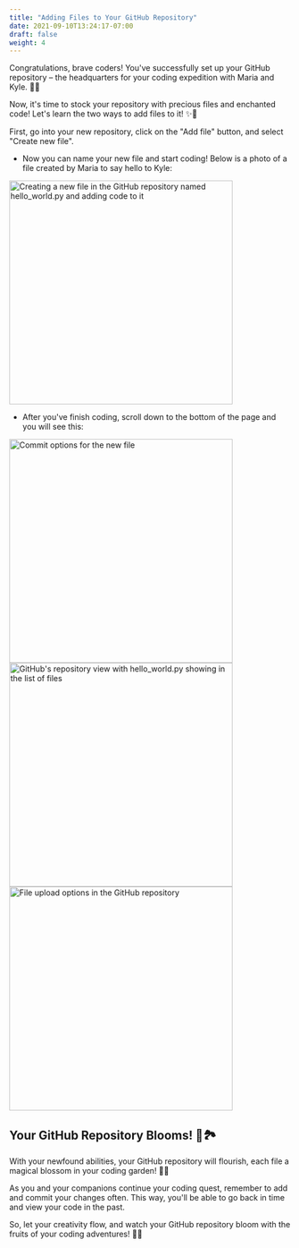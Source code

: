 ```yaml
---
title: "Adding Files to Your GitHub Repository"
date: 2021-09-10T13:24:17-07:00
draft: false
weight: 4
---
```


Congratulations, brave coders! You've successfully set up your GitHub repository – the headquarters for your coding expedition with Maria and Kyle. 🎉🏰

Now, it's time to stock your repository with precious files and enchanted code! Let's learn the two ways to add files to it! ✨📂

First, go into your new repository, click on the "Add file" button, and select "Create new file".
- Now you can name your new file and start coding! Below is a photo of a file created by Maria to say hello to Kyle:

<img alt="Creating a new file in the GitHub repository named hello_world.py and adding code to it" src="../images/NewFile.png" height="400"/>

- After you've finish coding, scroll down to the bottom of the page and you will see this:
<img alt="Commit options for the new file" src="../images/commit_new.PNG" height="400"/>

<img alt="GitHub's repository view with hello_world.py showing in the list of files" src="../images/tempsnip4.png" height="400"/>

<img alt="File upload options in the GitHub repository" src="../images/UploadNewFile.png" height="400"/>

## Your GitHub Repository Blooms! 🌱🏞️

With your newfound abilities, your GitHub repository will flourish, each file a magical blossom in your coding garden! 🌷🌼

As you and your companions continue your coding quest, remember to add and commit your changes often. This way, you'll be able to go back in time and view your code in the past.

So, let your creativity flow, and watch your GitHub repository bloom with the fruits of your coding adventures! 🚀🌟

